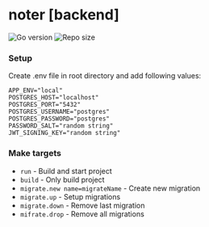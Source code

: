 # noter [backend]

![Go version](https://img.shields.io/github/go-mod/go-version/Smirnov-O/noter?style=flat-square)
![Repo size](https://img.shields.io/github/repo-size/Smirnov-O/noter?style=flat-square)

### Setup

Create .env file in root directory and add following values:

```shell
APP_ENV="local"
POSTGRES_HOST="localhost"
POSTGRES_PORT="5432"
POSTGRES_USERNAME="postgres"
POSTGRES_PASSWORD="postgres"
PASSWORD_SALT="random string"
JWT_SIGNING_KEY="random string"
```

### Make targets
- `run` - Build and start project
- `build` - Only build project
- `migrate.new name=migrateName` - Create new migration
- `migrate.up` - Setup migrations
- `migrate.down` - Remove last migration
- `mifrate.drop` - Remove all migrations
